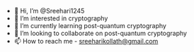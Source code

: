 - 👋 Hi, I’m @Sreehari1245
- 👀 I’m interested in cryptography
- 🌱 I’m currently learning post-quantum cryptography
- 💞️ I’m looking to collaborate on post-quantum cryptography
- 📫 How to reach me - sreeharikollath@gmail.com

<!---
Sreehari1245/Sreehari1245 is a ✨ special ✨ repository because its `README.md` (this file) appears on your GitHub profile.
You can click the Preview link to take a look at your changes.
--->
